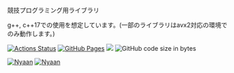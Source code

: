 競技プログラミング用ライブラリ

g++, c++17での使用を想定しています。(一部のライブラリはavx2対応の環境でのみ動作します。)

 [![Actions Status](https://github.com/NyaanNyaan/library/workflows/verify/badge.svg)](https://github.com/NyaanNyaan/library/actions)
 [![GitHub Pages](https://img.shields.io/static/v1?label=GitHub+Pages&message=Nyaan's+Library+&color=brightgreen&logo=github)](https://NyaanNyaan.github.io/library/)
 [![](https://img.shields.io/badge/license-CC0_License-blue.svg)](https://github.com/NyaanNyaan/library/blob/master/LICENSE)
![GitHub code size in bytes](https://img.shields.io/github/languages/code-size/NyaanNyaan/library?style=flat-square)

[![Nyaan](https://img.shields.io/endpoint?url=https%3A%2F%2Fatcoder-badges.now.sh%2Fapi%2Fatcoder%2Fjson%2FNyaan)](https://atcoder.jp/users/Nyaan)
[![Nyaan](https://img.shields.io/endpoint?url=https%3A%2F%2Fatcoder-badges.now.sh%2Fapi%2Fcodeforces%2Fjson%2FNyaan)](https://codeforces.com/profile/Nyaan)
